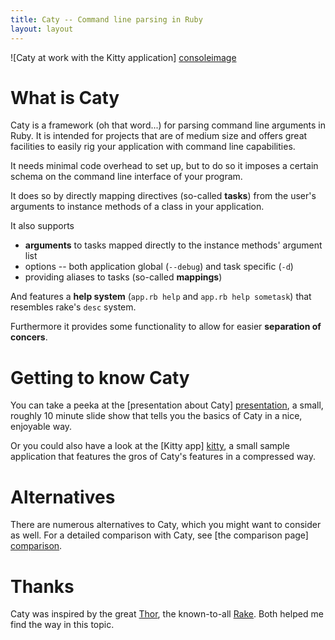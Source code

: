 ```yaml
---
title: Caty -- Command line parsing in Ruby
layout: layout
---
```


![Caty at work with the Kitty application] [consoleimage]

What is Caty
============

Caty is a framework (oh that word...) for parsing command line arguments
in Ruby. It is intended for projects that are of medium size and offers
great facilities to easily rig your application with command line
capabilities.

It needs minimal code overhead to set up, but to do so it imposes a
certain schema on the command line interface of your program.

It does so by directly mapping directives (so-called **tasks**) from the
user's arguments to instance methods of a class in your application.

It also supports

*   **arguments** to tasks mapped directly to the instance methods'
    argument list
*   options -- both application global (`--debug`) and task specific
    (`-d`)
*   providing aliases to tasks (so-called **mappings**)

And features a **help system** (`app.rb help` and `app.rb help sometask`)
that resembles rake's `desc` system.

Furthermore it provides some functionality to allow for easier **separation
of concers**.

Getting to know Caty
====================

You can take a peeka at the [presentation about Caty] [presentation], a
small, roughly 10 minute slide show that tells you the basics of Caty in
a nice, enjoyable way.

Or you could also have a look at the [Kitty app] [kitty], a small sample
application that features the gros of Caty's features in a compressed way.

Alternatives
============

There are numerous alternatives to Caty, which you might want to consider
as well. For a detailed comparison with Caty, see [the comparison page] [comparison].

Thanks
======

Caty was inspired by the great [Thor][], the known-to-all [Rake][].
Both helped me find the way in this topic.

[thor]:          http://yehudakatz.com/2008/05/12/by-thors-hammer/  "The great Thor, an inspiration for Caty"
[rake]:          http://rake.rubyforge.org/                         "The great Rake, an inspiration for Caty"

[presentation]:  /presenty                                          "A presentation about Caty -- great for a quick introduction"
[kitty]:         /kitty                                             "The kitty application -- a small show-off of Caty's functionalities"
[comparison]:    /comparison.html                                   "A comparison of Caty and other Ruby command line parsers"

[consoleimage]:  /console.png                                       "Caty at work in the Kitty example application"

